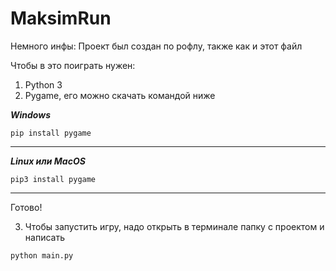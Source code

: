 # MaksimRun
Немного инфы: Проект был создан по рофлу, также как и этот файл

Чтобы в это поиграть нужен:
  1. Python 3
  2. Pygame, его можно скачать командой ниже

   ___Windows___
   ```
   pip install pygame
   ```
   -----
   ___Linux или MacOS___
   ```
   pip3 install pygame
   ```
------
Готово!

3. Чтобы запустить игру, надо открыть в терминале папку с проектом и написать
```
python main.py
```
   
